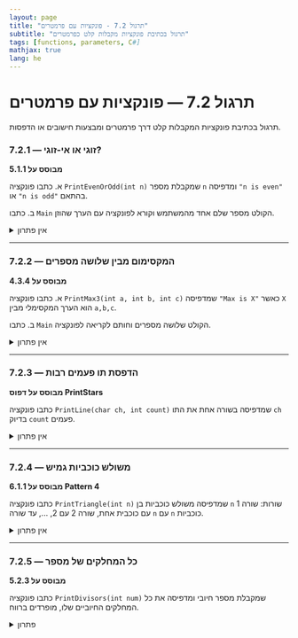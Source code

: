 ```yaml
---
layout: page
title: "תרגול 7.2 - פונקציות עם פרמטרים"
subtitle: "תרגול בכתיבת פונקציות מקבלות קלט כפרמטרים"
tags: [functions, parameters, C#]
mathjax: true
lang: he
---
```


# תרגול 7.2 — פונקציות עם פרמטרים

תרגול בכתיבת פונקציות המקבלות קלט דרך פרמטרים ומבצעות חישובים או הדפסות.

### 7.2.1 — זוגי או אי-זוגי?
**מבוסס על 5.1.1**

א. כתבו פונקציה `PrintEvenOrOdd(int n)` שמקבלת מספר `n` ומדפיסה `"n is even"` או `"n is odd"` בהתאם.

ב. כתבו `Main` הקולט מספר שלם אחד מהמשתמש וקורא לפונקציה עם הערך שהוזן.

<details markdown="1"><summary>אין פתרון</summary></details>

---

### 7.2.2 — המקסימום מבין שלושה מספרים
**מבוסס על 4.3.4**

א. כתבו פונקציה `PrintMax3(int a, int b, int c)` שמדפיסה `"Max is X"` כאשר `X` הוא הערך המקסימלי מבין `a,b,c`.

ב. כתבו `Main` הקולט שלושה מספרים וחותם לקריאה לפונקציה.

<details markdown="1"><summary>אין פתרון</summary></details>

---

### 7.2.3 — הדפסת תו פעמים רבות
**מבוסס על דפוס PrintStars**

כתבו פונקציה `PrintLine(char ch, int count)` שמדפיסה בשורה אחת את התו `ch` בדיוק `count` פעמים.

<details markdown="1"><summary>אין פתרון</summary></details>

---

### 7.2.4 — משולש כוכביות גמיש
**מבוסס על 6.1.1 Pattern 4**

כתבו פונקציה `PrintTriangle(int n)` שמדפיסה משולש כוכביות בן `n` שורות: שורה 1 עם כוכבית אחת, שורה 2 עם 2, ..., עד שורה `n` עם `n` כוכביות.

<details markdown="1"><summary>אין פתרון</summary></details>

---

### 7.2.5 — כל המחלקים של מספר
**מבוסס על 5.2.3**

כתבו פונקציה `PrintDivisors(int num)` שמקבלת מספר חיובי ומדפיסה את כל המחלקים החיוביים שלו, מופרדים ברווח.

<details markdown="1"><summary>פתרון</summary>
```csharp
public static void PrintDivisors(int num)
{
    for (int candidate = 1; candidate <= num; candidate++)
    {
        if (num % candidate == 0)
            Console.Write(candidate + " ");
    }
    Console.WriteLine();
}
```</details>

